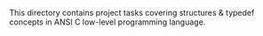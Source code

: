 This directory contains project tasks covering structures & typedef concepts in ANSI C low-level programming language.
